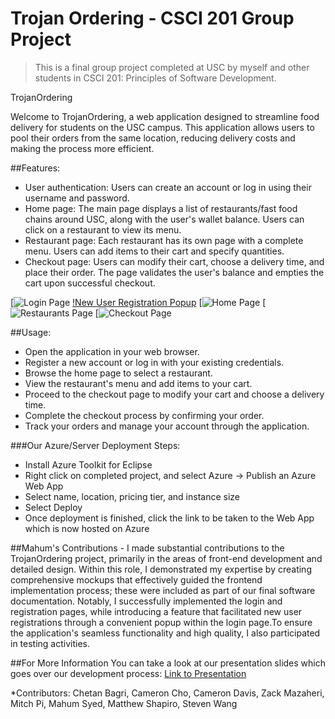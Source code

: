 # Trojan Ordering - CSCI 201 Group Project

>This is a final group project completed at USC by myself and other students in CSCI 201: Principles of Software Development.

TrojanOrdering

Welcome to TrojanOrdering, a web application designed to streamline food delivery for students on the USC campus. This application allows users to pool their orders from the same location, reducing delivery costs and making the process more efficient. 

##Features:
- User authentication: Users can create an account or log in using their username and password.
- Home page: The main page displays a list of restaurants/fast food chains around USC, along with the user's wallet balance. Users can click on a restaurant to view its menu.
- Restaurant page: Each restaurant has its own page with a complete menu. Users can add items to their cart and specify quantities.
- Checkout page: Users can modify their cart, choose a delivery time, and place their order. The page validates the user's balance and empties the cart upon successful checkout.

[![Login Page](https://cdn.glitch.global/b29dd3df-e938-4d03-84fc-259d988ad64d/Screenshot%202023-09-19%20at%2010.29.02%20PM.png?v=1695187747949)
[!New User Registration Popup](https://cdn.glitch.global/b29dd3df-e938-4d03-84fc-259d988ad64d/Screenshot%202023-09-19%20at%2010.29.25%20PM.png?v=1695187769105)
[![Home Page](https://cdn.glitch.global/b29dd3df-e938-4d03-84fc-259d988ad64d/Screenshot%202023-09-19%20at%2010.29.58%20PM.png?v=1695187802172)
[![Restaurants Page](https://cdn.glitch.global/b29dd3df-e938-4d03-84fc-259d988ad64d/Screenshot%202023-09-19%20at%2010.30.22%20PM.png?v=1695187825927)
[![Checkout Page](https://cdn.glitch.global/b29dd3df-e938-4d03-84fc-259d988ad64d/Screenshot%202023-09-19%20at%2010.30.44%20PM.png?v=1695187848298)

##Usage:
- Open the application in your web browser.
- Register a new account or log in with your existing credentials.
- Browse the home page to select a restaurant.
- View the restaurant's menu and add items to your cart.
- Proceed to the checkout page to modify your cart and choose a delivery time.
- Complete the checkout process by confirming your order.
- Track your orders and manage your account through the application.

###Our Azure/Server Deployment Steps:
- Install Azure Toolkit for Eclipse
- Right click on completed project, and select Azure -> Publish an Azure Web App
- Select name, location, pricing tier, and instance size
- Select Deploy
- Once deployment is finished, click the link to be taken to the Web App which is now hosted on Azure

##Mahum's Contributions -
I made substantial contributions to the TrojanOrdering project, primarily in the areas of front-end development and detailed design. Within this role, I demonstrated my expertise by creating comprehensive mockups that effectively guided the frontend implementation process; these were included as part of our final software documentation. Notably, I successfully implemented the login and registration pages, while introducing a feature that facilitated new user registrations through a convenient popup within the login page.To ensure the application's seamless functionality and high quality, I also participated in testing activities. 

##For More Information
You can take a look at our presentation slides which goes over our development process: [Link to Presentation](https://docs.google.com/presentation/d/1u6cs7GMIZfBNSA6kT-YYpojftKO2B-XYNxrgnoFWCCw/edit?usp=sharing)

*Contributors:
Chetan Bagri,
Cameron Cho,
Cameron Davis,
Zack Mazaheri,
Mitch Pi,
Mahum Syed,
Matthew Shapiro,
Steven Wang
